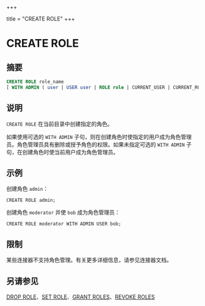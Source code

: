+++

title = "CREATE ROLE"
+++

# CREATE ROLE

## 摘要

``` sql
CREATE ROLE role_name
[ WITH ADMIN ( user | USER user | ROLE role | CURRENT_USER | CURRENT_ROLE ) ]
```

## 说明

`CREATE ROLE` 在当前目录中创建指定的角色。

如果使用可选的 `WITH ADMIN` 子句，则在创建角色时使指定的用户成为角色管理员。角色管理员具有删除或授予角色的权限。如果未指定可选的 `WITH ADMIN` 子句，在创建角色时使当前用户成为角色管理员。

## 示例

创建角色 `admin`：

    CREATE ROLE admin;

创建角色 `moderator` 并使 `bob` 成为角色管理员：

    CREATE ROLE moderator WITH ADMIN USER bob;

## 限制

某些连接器不支持角色管理。有关更多详细信息，请参见连接器文档。

## 另请参见

[DROP ROLE](./drop-role.md)、[SET ROLE](./set-role.md)、[GRANT ROLES](./grant-roles.md)、[REVOKE ROLES](./revoke-roles.md)
